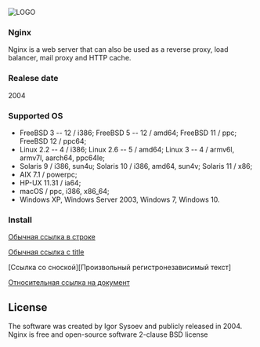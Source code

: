 ![LOGO](https://upload.wikimedia.org/wikipedia/commons/thumb/c/c5/Nginx_logo.svg/320px-Nginx_logo.svg.png)

### Nginx
Nginx is a web server that can also be used as a reverse proxy, load balancer, mail proxy and HTTP cache. 
### Realese date
2004


### Supported OS

* FreeBSD 3 -- 12 / i386; FreeBSD 5 -- 12 / amd64; FreeBSD 11 / ppc; FreeBSD 12 / ppc64;
* Linux 2.2 -- 4 / i386; Linux 2.6 -- 5 / amd64; Linux 3 -- 4 / armv6l, armv7l, aarch64, ppc64le;
* Solaris 9 / i386, sun4u; Solaris 10 / i386, amd64, sun4v; Solaris 11 / x86;
* AIX 7.1 / powerpc;
* HP-UX 11.31 / ia64;
* macOS / ppc, i386, x86_64;
* Windows XP, Windows Server 2003, Windows 7, Windows 10.


### Install
[Обычная ссылка в строке](https://www.google.com)

[Обычная ссылка с title](https://www.google.com "Сайт Google")

[Ссылка со сноской][Произвольный регистронезависимый текст]

[Относительная ссылка на документ](../blob/master/LICENSE)

## License
The software was created by Igor Sysoev and publicly released in 2004. Nginx is free and open-source software
2-clause BSD license
